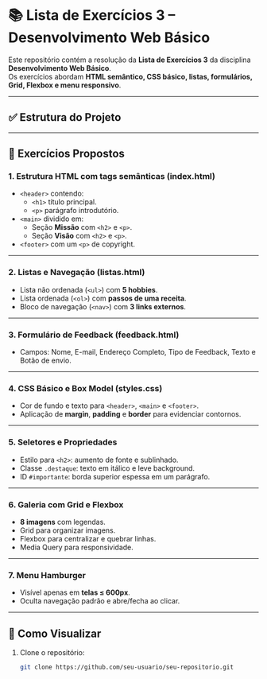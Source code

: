 # 📚 Lista de Exercícios 3 – Desenvolvimento Web Básico

Este repositório contém a resolução da **Lista de Exercícios 3** da disciplina **Desenvolvimento Web Básico**.  
Os exercícios abordam **HTML semântico, CSS básico, listas, formulários, Grid, Flexbox e menu responsivo**.

---

## ✅ Estrutura do Projeto


---

## 📌 Exercícios Propostos

### 1. **Estrutura HTML com tags semânticas (index.html)**
- `<header>` contendo:
  - `<h1>` título principal.
  - `<p>` parágrafo introdutório.
- `<main>` dividido em:
  - Seção **Missão** com `<h2>` e `<p>`.
  - Seção **Visão** com `<h2>` e `<p>`.
- `<footer>` com um `<p>` de copyright.

---

### 2. **Listas e Navegação (listas.html)**
- Lista não ordenada (`<ul>`) com **5 hobbies**.
- Lista ordenada (`<ol>`) com **passos de uma receita**.
- Bloco de navegação (`<nav>`) com **3 links externos**.

---

### 3. **Formulário de Feedback (feedback.html)**
- Campos: Nome, E-mail, Endereço Completo, Tipo de Feedback, Texto e Botão de envio.

---

### 4. **CSS Básico e Box Model (styles.css)**
- Cor de fundo e texto para `<header>`, `<main>` e `<footer>`.
- Aplicação de **margin**, **padding** e **border** para evidenciar contornos.

---

### 5. **Seletores e Propriedades**
- Estilo para `<h2>`: aumento de fonte e sublinhado.
- Classe `.destaque`: texto em itálico e leve background.
- ID `#importante`: borda superior espessa em um parágrafo.

---

### 6. **Galeria com Grid e Flexbox**
- **8 imagens** com legendas.
- Grid para organizar imagens.
- Flexbox para centralizar e quebrar linhas.
- Media Query para responsividade.

---

### 7. **Menu Hamburger**
- Visível apenas em **telas ≤ 600px**.
- Oculta navegação padrão e abre/fecha ao clicar.

---

## 🚀 Como Visualizar
1. Clone o repositório:
   ```bash
   git clone https://github.com/seu-usuario/seu-repositorio.git
